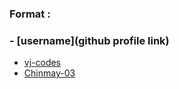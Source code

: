 ### Format :

### - [username](github profile link)

- [vj-codes](https://github.com/vj-codes)
- [Chinmay-03](https://github.com/Chinmay-03)
